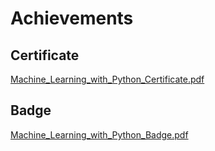 

# Achievements
## Certificate
[Machine_Learning_with_Python_Certificate.pdf](https://prod-files-secure.s3.us-west-2.amazonaws.com/03e82b26-cccb-4906-bb56-adabcbdc0655/0f35a87e-0c16-48ac-af62-4e4cc34c6a19/Machine_Learning_with_Python_Certificate.pdf?X-Amz-Algorithm=AWS4-HMAC-SHA256&X-Amz-Content-Sha256=UNSIGNED-PAYLOAD&X-Amz-Credential=ASIAZI2LB466VFIE6Q44%2F20250130%2Fus-west-2%2Fs3%2Faws4_request&X-Amz-Date=20250130T010714Z&X-Amz-Expires=3600&X-Amz-Security-Token=IQoJb3JpZ2luX2VjEJH%2F%2F%2F%2F%2F%2F%2F%2F%2F%2FwEaCXVzLXdlc3QtMiJIMEYCIQCvAB1zuY29SSbK%2FolUC03sGwDpAh3OzYckbPsSiY4HHAIhANquFGP85t82zXawYfI6CJqWZEubWvl6BJK36ddKN1rgKogECJr%2F%2F%2F%2F%2F%2F%2F%2F%2F%2FwEQABoMNjM3NDIzMTgzODA1Igy1qbc2%2BKtTwy9bxskq3AMvntCqrp7nGEtNBTrPrW6c3rlCRpCMaRg7iKLKdURl2OKzon0hcNCxTPZ%2B%2FHrL6%2BUOqgJiTbH4YaG4a1%2F5EpHz9AbAj%2B6%2Bk1mlrcIgtreTjbe%2BZtaPLoeFTfwVUWPX3EqcbaJnOjA%2FtLYTHrNyYGuIaDf6NZd0lf7FqLEiWX%2BXeIVv85Kp%2FH5j0mcdmJ3LoIyRueBUraWAVfyc1oAzvDiyFCxpOZRtQqAnrhe7yKGTPwvk4JUZGR1mvLP%2BC7eWFx3bdxc%2F%2B7eeWuSlaGhVcxJZT1W1hwWZ1RhLEAO3KljZuZvqfRBckKsIoCydiJbZSjj6%2FBPGUYLnWTlJZJL6myl%2B3Nkt37lmdXkbsyzV0E2v40fzd%2BLP4InykjFezWFqT%2BmJ7Eaw85%2F3SGd6%2FAG%2Bo6Q3VgVsnUDY3MZ5BpJwWm8xPrTXT%2BcU1MwllJYO8LTSh1DOzKYV20VhBLvjZ%2Fk7RHti67bLmC3i0ZylcDoeHZEo0Xa9%2FNI52RXGNfJec4lj5KYHes0EYKxA%2Bwx9QG7dS2s%2FRH4j7RnEuMBR1MUZUXeLFSqW12HHl3%2BAv2E3qM0DiX3ppSxcBK0cC%2BfLHLFWSaVapZHmmbXFNbWZhNDRlM%2BKq%2FIwbu%2FYJC2%2Bd7RTDzChl%2Bu8BjqkAULCaXWsRn6y73QQZj%2B%2BY51zkuiQI3CXShXKQiR9z9w%2B9Th%2BqBwUHWrh1pkpkMPVzfZupGjWBzikk3yXmot158Z5VgPVBxGN2O3t8JKUwoJf1r%2Bu8fXipxMWzgBI%2BXCKUfpoj%2BYD3wYyekRyb1BjpoeTPvoyUOgLvA5FNo3KD8bS8V18F5V4%2FWUViNvRioolGyvkgVqu1kkjhgBXz3khFVP7VVyk&X-Amz-Signature=304df15d98cc7fdd66829ce019dfef9bf91d77ba44719ee6e81aee33a9931c3f&X-Amz-SignedHeaders=host&x-id=GetObject)
## Badge
[Machine_Learning_with_Python_Badge.pdf](https://prod-files-secure.s3.us-west-2.amazonaws.com/03e82b26-cccb-4906-bb56-adabcbdc0655/ff622a22-73d6-44e3-9c7b-e89a8e61b7aa/Machine_Learning_with_Python_Badge.pdf?X-Amz-Algorithm=AWS4-HMAC-SHA256&X-Amz-Content-Sha256=UNSIGNED-PAYLOAD&X-Amz-Credential=ASIAZI2LB466VFIE6Q44%2F20250130%2Fus-west-2%2Fs3%2Faws4_request&X-Amz-Date=20250130T010714Z&X-Amz-Expires=3600&X-Amz-Security-Token=IQoJb3JpZ2luX2VjEJH%2F%2F%2F%2F%2F%2F%2F%2F%2F%2FwEaCXVzLXdlc3QtMiJIMEYCIQCvAB1zuY29SSbK%2FolUC03sGwDpAh3OzYckbPsSiY4HHAIhANquFGP85t82zXawYfI6CJqWZEubWvl6BJK36ddKN1rgKogECJr%2F%2F%2F%2F%2F%2F%2F%2F%2F%2FwEQABoMNjM3NDIzMTgzODA1Igy1qbc2%2BKtTwy9bxskq3AMvntCqrp7nGEtNBTrPrW6c3rlCRpCMaRg7iKLKdURl2OKzon0hcNCxTPZ%2B%2FHrL6%2BUOqgJiTbH4YaG4a1%2F5EpHz9AbAj%2B6%2Bk1mlrcIgtreTjbe%2BZtaPLoeFTfwVUWPX3EqcbaJnOjA%2FtLYTHrNyYGuIaDf6NZd0lf7FqLEiWX%2BXeIVv85Kp%2FH5j0mcdmJ3LoIyRueBUraWAVfyc1oAzvDiyFCxpOZRtQqAnrhe7yKGTPwvk4JUZGR1mvLP%2BC7eWFx3bdxc%2F%2B7eeWuSlaGhVcxJZT1W1hwWZ1RhLEAO3KljZuZvqfRBckKsIoCydiJbZSjj6%2FBPGUYLnWTlJZJL6myl%2B3Nkt37lmdXkbsyzV0E2v40fzd%2BLP4InykjFezWFqT%2BmJ7Eaw85%2F3SGd6%2FAG%2Bo6Q3VgVsnUDY3MZ5BpJwWm8xPrTXT%2BcU1MwllJYO8LTSh1DOzKYV20VhBLvjZ%2Fk7RHti67bLmC3i0ZylcDoeHZEo0Xa9%2FNI52RXGNfJec4lj5KYHes0EYKxA%2Bwx9QG7dS2s%2FRH4j7RnEuMBR1MUZUXeLFSqW12HHl3%2BAv2E3qM0DiX3ppSxcBK0cC%2BfLHLFWSaVapZHmmbXFNbWZhNDRlM%2BKq%2FIwbu%2FYJC2%2Bd7RTDzChl%2Bu8BjqkAULCaXWsRn6y73QQZj%2B%2BY51zkuiQI3CXShXKQiR9z9w%2B9Th%2BqBwUHWrh1pkpkMPVzfZupGjWBzikk3yXmot158Z5VgPVBxGN2O3t8JKUwoJf1r%2Bu8fXipxMWzgBI%2BXCKUfpoj%2BYD3wYyekRyb1BjpoeTPvoyUOgLvA5FNo3KD8bS8V18F5V4%2FWUViNvRioolGyvkgVqu1kkjhgBXz3khFVP7VVyk&X-Amz-Signature=4136839c4d55103bb4084c4c319f4c4ea4120c71e807ddccaccf717354602139&X-Amz-SignedHeaders=host&x-id=GetObject)